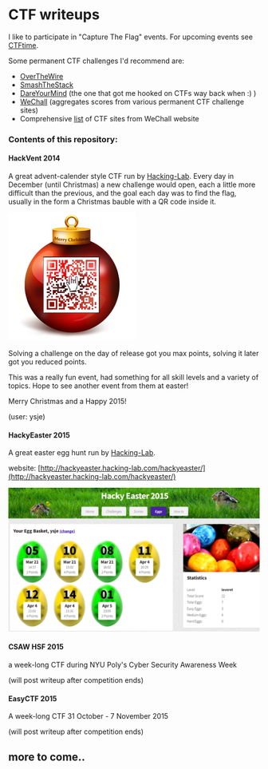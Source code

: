 # CTF writeups 


I like to participate in "Capture The Flag" events. For upcoming events see [CTFtime](https://ctftime.org/).
  
Some permanent CTF challenges I'd recommend are:  
- [OverTheWire](http://overthewire.org/wargames/)  
- [SmashTheStack](http://smashthestack.org/)  
- [DareYourMind](http://www.dareyourmind.net/) (the one that got me hooked on CTFs way back when :) )  
- [WeChall](http://www.wechall.net/) (aggregates scores from various permanent CTF challenge sites)   
- Comprehensive [list](http://www.wechall.net/active_sites/all/by/site_id/ASC/page-1) of CTF sites from WeChall website  


### Contents of this repository:

#### HackVent 2014

A great advent-calender style CTF run by [Hacking-Lab](https://www.hacking-lab.com/). 
Every day in December (until Christmas) a new challenge would open, each a little more difficult than the previous, 
and the goal each day was to find the flag, usually in the form a Christmas bauble with a QR code inside it.

![](Hackvent_2014/images/hackvent-logo.png)

Solving a challenge on the day of release got you max points, solving it later got you reduced points. 

This was a really fun event, had something for all skill levels and a variety of topics. Hope to see another event 
from them at easter!

Merry Christmas and a Happy 2015!

(user: ysje)

#### HackyEaster 2015

A great easter egg hunt run by [Hacking-Lab](https://www.hacking-lab.com/). 

website: [http://hackyeaster.hacking-lab.com/hackyeaster/](http://hackyeaster.hacking-lab.com/hackyeaster/)


![](HackyEaster_2015/images/egg_10_screenshot.png)


#### CSAW HSF 2015

a week-long CTF during NYU Poly's Cyber Security Awareness Week

(will post writeup after competition ends) 


#### EasyCTF 2015

A week-long CTF 31 October - 7 November 2015

(will post writeup after competition ends) 

## more to come..

